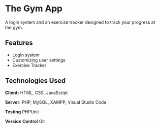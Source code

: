 # The Gym App

A login system and an exercise tracker designed to track your progress at the gym.

## Features

- Login system
- Customizing user settings
- Exercise Tracker

## Technologies Used

**Client:** HTML, CSS, JavaScript

**Server:** PHP, MySQL, XAMPP, Visual Studio Code

**Testing** PHPUnit

**Version Control** Git

